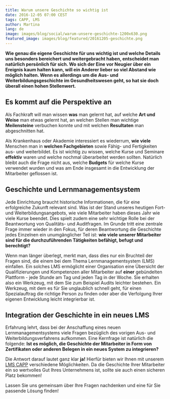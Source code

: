 ```yaml
---
title: Warum unsere Geschichte so wichtig ist
date: 2016-12-05 07:00 CEST
tags: CAPP, LMS
author: Martina
lang: de
image: images/blog/social/warum-unsere-geschichte-1200x630.png
featured_image: images/blog/featured/20161205-geschichte.png
---
```


__Wie genau die eigene Geschichte für uns wichtig ist und welche Details uns besonders bereichert und weitergebracht haben, entscheidet man natürlich persönlich für sich. Wo sich der Eine vor Neugier über ein Ereignis kaum halten kann, will ein Anderer lieber so viel Abstand wie möglich halten. Wenn es allerdings um die Aus- und Weiterbildungsgeschichte im Gesundheitswesen geht, so hat sie doch überall einen hohen Stellenwert.__

## Es kommt auf die Perspektive an

Als Fachkraft will man wissen __was__ man gelernt hat, auf welche __Art und Weise__ man etwas gelernt hat, an welchen Stellen man wichtige __Meilensteine__ verbuchen konnte und mit welchen __Resultaten__ man abgeschnitten hat.

Als Krankenhaus oder Akademie interessiert es wiederrum, __wie viele__ Menschen man in __welchen Fachgebieten__ sowie Fähig- und Fertigkeiten aus- und weiterbildet. Es ist wichtig zu wissen, welche Kurse und Seminare __effektiv__ waren und welche nochmal überarbeitet werden sollten. Natürlich bleibt auch die Frage nicht aus, welche __Budgets__ für welche Kurse verwendet wurden und was am Ende insgesamt in die Entwicklung der Mitarbeiter geflossen ist.

## Geschichte und Lernmanagementsystem

Jede Einrichtung braucht historische Informationen, die für eine erfolgreiche Zukunft relevant sind. Was ist der Stand unseres heutigen Fort- und Weiterbildungsangebots, wie viele Mitarbeiter haben dieses Jahr wie viele Kurse beendet. Dies spielt zudem eine sehr wichtige Rolle bei der Beantwortung von Qualitäts- und Auditfragen. Im Grunde tritt eine zentrale Frage immer wieder in den Fokus, für deren Beantwortung die Geschichte jedes Einzelnen ein unumgänglicher Teil ist: __wie viele unserer Mitarbeiter sind für die durchzuführenden Tätigkeiten befähigt, befugt und berechtigt?__

Wenn man länger überlegt, merkt man, dass dies nur ein Bruchteil der Fragen sind, die einem bei dem Thema Lernmanagementsystem (LMS) einfallen. Ein solches LMS ermöglicht einer Organisation eine Übersicht der Qualifizierungen und Kompetenzen aller Mitarbeiter auf __einer__ gebündelten Plattform - jede Stunde am Tag und jeden Tag in der Woche. Sie erhalten also ein Werkzeug, mit dem Sie zum Beispiel Audits leichter bestehen. Ein Werkzeug, mit dem es für Sie unglaublich schnell geht, für einen Spezialauftrag die richtige Person zu finden oder aber die Verfolgung Ihrer eigenen Entwicklung leicht integrierbar ist.

## Integration der Geschichte in ein neues LMS

Erfahrung lehrt, dass bei der Anschaffung eines neuen Lernmanagementsystems viele Fragen bezüglich des vorigen Aus- und Weiterbildungsverfahrens aufkommen. Eine Kernfrage ist natürlich die folgende: __Ist es möglich, die Geschichte der Mitarbeiter in Form von Zertifikaten oder anderen Belegen in ein neues System zu integrieren?__

Die Antwort darauf lautet ganz klar __ja!__ Hierfür bieten wir Ihnen mit unserem [LMS CAPP](/capp-bilden/) verschiedene Möglichkeiten. Da die Geschichte Ihrer Mitarbeiter ein so wertvolles Gut Ihres Unternehmens ist, sollte sie auch einen sicheren Platz bekommen!

Lassen Sie uns gemeinsam über Ihre Fragen nachdenken und eine für Sie passende Lösung finden!
